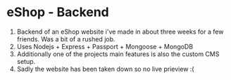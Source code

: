 # eShop - Backend
1) Backend of an eShop website i've made in about three weeks for a few friends. Was a bit of a rushed job.
2) Uses Nodejs + Express + Passport + Mongoose + MongoDB
3) Additionally one of the projects main features is also the custom CMS setup.
4) Sadly the website has been taken down so no live prieview :(
